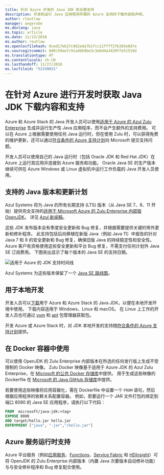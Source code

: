 ```yaml
---
title: 针对 Azure 开发的 Java JDK 和长期支持
description: 开发和运行 Java 应用程序所需的 Azure 支持的下载内容和声明。
author: rloutlaw
manager: angerobe
ms.devlang: java
ms.topic: article
ms.date: 11/13/2018
ms.author: routlaw
ms.openlocfilehash: 0ced17eb17c9d2eda7b1fcc12ffff27b303e8d7e
ms.sourcegitcommit: 8d0c59ae7c91adbb9be3c3e6d4a3429ffe51519d
ms.translationtype: HT
ms.contentlocale: zh-CN
ms.lasthandoff: 11/27/2018
ms.locfileid: "52339031"
---
```

# <a name="get-java-jdk-downloads-and-support-when-developing-for-azure"></a>在针对 Azure 进行开发时获取 Java JDK 下载内容和支持

Azure 和 Azure Stack 的 Java 开发人员可以使用[适用于 Azure 的 Azul Zulu Enterprise](https://www.azul.com/downloads/azure-only/zulu/) 生成并运行生产性 Java 应用程序，而不会产生额外的支持费用。 可以在 Azure 上根据需要使用任何 Java 运行时，但在使用 Zulu 时，可以获得免费的维护更新，还可以通过[符合条件的 Azure 支持计划](https://azure.microsoft.com/support/plans/)向 Microsoft 提交支持问题。

开发人员可以使用自己的 Java 运行时（包括 Oracle JDK 和 Red Hat JDK）在 Azure 上运行其应用并连接到 Azure 服务和功能。 Oracle Java SE 的生产版本继续可供在 Azure Windows 或 Linux 虚拟机中运行工作负载的 Java 开发人员使用。

## <a name="supported-java-versions-and-update-schedule"></a>支持的 Java 版本和更新计划

Azul Systems 将为 Java 的所有长期支持 (LTS) 版本（从 Java SE 7、8、11 开始）提供完全支持的[适用于 Microsoft Azure 的 Zulu Enterprise 内部版 OpenJDK](https://www.azul.com/downloads/azure-only/zulu/)。 详见 [Azul 新闻稿](https://www.azul.com/press_release/free-java-production-support-for-microsoft-azure-azure-stack)。


这些 JDK 发布版本会有季度安全更新和 Bug 修复，并根据需要提供关键的带外更新和修补程序。  此支持包括后向移植在新版 Java（例如 Java 11）中报告的针对 Java 7 和 8 的安全更新和 Bug 修复，确保旧版 Java 的持续稳定性和安全性。  Azure 客户有资格使用这些安全更新和平台 Bug 修复，不需支付任何计划外 Java SE 订阅费用。 下图突出显示了每个版本的 Java SE 的支持日期。

![适用于 Azure 的 JDK 支持时间线](media/azure-jdk-support.png)

Azul Systems 为这些版本保留了一个 [Java SE 路线图](https://www.azul.com/products/azul_support_roadmap/)。

## <a name="use-for-local-development"></a>用于本地开发 

开发人员可以[下载](https://www.azul.com/downloads/azure-only/zulu/)用于 Azure 和 Azure Stack 的 Java JDK，以便在本地开发环境中使用。 下载内容适用于 Windows、Linux 和 macOS。 在 Linux 上工作的开发人员也可通过 [yum](https://www.azul.com/downloads/azure-only/zulu/#yum-repo) 和 [apt](https://www.azul.com/downloads/azure-only/zulu/#apt-repo) 包管理器获取包。

开发 Azure 或 Azure Stack 时，对 JDK 本地开发的支持随[符合条件的 Azure 支持计划](https://azure.microsoft.com/support/plans/)提供。

## <a name="use-in-docker-containers"></a>在 Docker 容器中使用

可以使用 OpenJDK 的 Zulu Enterprise 内部版本在所选的任何发行版上生成不受限制的 Docker 映像。 Zulu Docker 映像基于适用于 Azure JDK 的 Azul Zulu Enterprise，在 [Microsoft 的公共 Docker 存储库](https://hub.docker.com/r/microsoft/java-jdk/)中提供。 用于生成这些映像的 Dockerfile 在 [Microsoft 的 Java GitHub 存储库](https://github.com/Microsoft/java/tree/master/docker)中提供。

若要使用这些映像将应用容器化，需在 Dockerfile 中设置一个 `FROM` 语句，然后根据应用程序的依赖关系配置容器。 例如，若要运行一个 JAR 文件打包的绑定到端口 8080 的 Java SE 应用程序，请执行以下代码：

```Dockerfile
FROM  microsoft/java-jdk:<tag>
EXPOSE 8080
ADD target/hello.jar hello.jar
ENTRYPOINT ["java", "-jar","/hello.jar"]
```

## <a name="azure-service-runtime-support"></a>Azure 服务运行时支持

Azure 平台服务（例如[应用服务](/azure/app-service/containers/)、[Functions](/azure/azure-functions/functions-create-first-java-maven)、[Service Fabric](/azure/service-fabric/) 和 [HDInsight](/azure/hdinsight/)）可将 OpenJDK 的 Zulu Enterprise 内部版本（内置 Java 次要版本自动修补功能）与与安全修补程序和 Bug 修复配合使用。